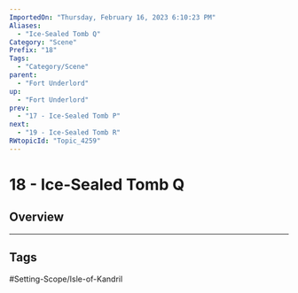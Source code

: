 ```yaml
---
ImportedOn: "Thursday, February 16, 2023 6:10:23 PM"
Aliases:
  - "Ice-Sealed Tomb Q"
Category: "Scene"
Prefix: "18"
Tags:
  - "Category/Scene"
parent:
  - "Fort Underlord"
up:
  - "Fort Underlord"
prev:
  - "17 - Ice-Sealed Tomb P"
next:
  - "19 - Ice-Sealed Tomb R"
RWtopicId: "Topic_4259"
---
```

# 18 - Ice-Sealed Tomb Q
## Overview

---
## Tags
#Setting-Scope/Isle-of-Kandril

